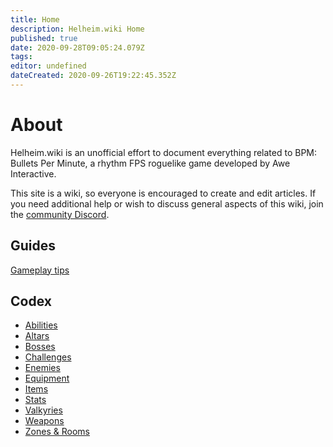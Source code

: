 ```yaml
---
title: Home
description: Helheim.wiki Home
published: true
date: 2020-09-28T09:05:24.079Z
tags: 
editor: undefined
dateCreated: 2020-09-26T19:22:45.352Z
---
```


# About
Helheim.wiki is an unofficial effort to document everything related to BPM: Bullets Per Minute, a rhythm FPS roguelike game developed by Awe Interactive.

This site is a wiki, so everyone is encouraged to create and edit articles. If you need additional help or wish to discuss general aspects of this wiki, join the [community Discord](https://discord.gg/qhhRbD2).

## Guides
[Gameplay tips](https://bulletsperminute.wiki/view/Gameplay_tips)

## Codex
- [Abilities](/Abilities)
- [Altars](/Altars)
- [Bosses](/Bosses)
- [Challenges](/Challenges)
- [Enemies](/Enemies)
- [Equipment](/Equipment)
- [Items](/Items)
- [Stats](/Stats)
- [Valkyries](/Valkyries)
- [Weapons](/Weapons)
- [Zones & Rooms](/Zones-Rooms)